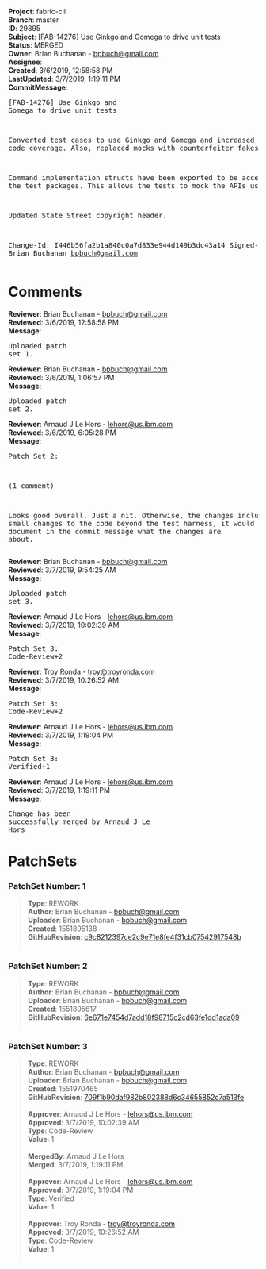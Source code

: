 <strong>Project</strong>: fabric-cli<br><strong>Branch</strong>: master<br><strong>ID</strong>: 29895<br><strong>Subject</strong>: [FAB-14276] Use Ginkgo and Gomega to drive unit tests<br><strong>Status</strong>: MERGED<br><strong>Owner</strong>: Brian Buchanan - bpbuch@gmail.com<br><strong>Assignee</strong>:<br><strong>Created</strong>: 3/6/2019, 12:58:58 PM<br><strong>LastUpdated</strong>: 3/7/2019, 1:19:11 PM<br><strong>CommitMessage</strong>:<br><pre>[FAB-14276] Use Ginkgo and Gomega to drive unit tests

Converted test cases to use Ginkgo and Gomega and increased overall code
coverage. Also, replaced mocks with counterfeiter fakes.

Command implementation structs have been exported to be accessible in the
test packages.  This allows the tests to mock the APIs used.

Updated State Street copyright header.

Change-Id: I446b56fa2b1a840c0a7d833e944d149b3dc43a14
Signed-off-by: Brian Buchanan <bpbuch@gmail.com>
</pre><h1>Comments</h1><strong>Reviewer</strong>: Brian Buchanan - bpbuch@gmail.com<br><strong>Reviewed</strong>: 3/6/2019, 12:58:58 PM<br><strong>Message</strong>: <pre>Uploaded patch set 1.</pre><strong>Reviewer</strong>: Brian Buchanan - bpbuch@gmail.com<br><strong>Reviewed</strong>: 3/6/2019, 1:06:57 PM<br><strong>Message</strong>: <pre>Uploaded patch set 2.</pre><strong>Reviewer</strong>: Arnaud J Le Hors - lehors@us.ibm.com<br><strong>Reviewed</strong>: 3/6/2019, 6:05:28 PM<br><strong>Message</strong>: <pre>Patch Set 2:

(1 comment)

Looks good overall. Just a nit.
Otherwise, the changes include some small changes to the code beyond the test harness, it would be good to document in the commit message what the changes are about.</pre><strong>Reviewer</strong>: Brian Buchanan - bpbuch@gmail.com<br><strong>Reviewed</strong>: 3/7/2019, 9:54:25 AM<br><strong>Message</strong>: <pre>Uploaded patch set 3.</pre><strong>Reviewer</strong>: Arnaud J Le Hors - lehors@us.ibm.com<br><strong>Reviewed</strong>: 3/7/2019, 10:02:39 AM<br><strong>Message</strong>: <pre>Patch Set 3: Code-Review+2</pre><strong>Reviewer</strong>: Troy Ronda - troy@troyronda.com<br><strong>Reviewed</strong>: 3/7/2019, 10:26:52 AM<br><strong>Message</strong>: <pre>Patch Set 3: Code-Review+2</pre><strong>Reviewer</strong>: Arnaud J Le Hors - lehors@us.ibm.com<br><strong>Reviewed</strong>: 3/7/2019, 1:19:04 PM<br><strong>Message</strong>: <pre>Patch Set 3: Verified+1</pre><strong>Reviewer</strong>: Arnaud J Le Hors - lehors@us.ibm.com<br><strong>Reviewed</strong>: 3/7/2019, 1:19:11 PM<br><strong>Message</strong>: <pre>Change has been successfully merged by Arnaud J Le Hors</pre><h1>PatchSets</h1><h3>PatchSet Number: 1</h3><blockquote><strong>Type</strong>: REWORK<br><strong>Author</strong>: Brian Buchanan - bpbuch@gmail.com<br><strong>Uploader</strong>: Brian Buchanan - bpbuch@gmail.com<br><strong>Created</strong>: 1551895138<br><strong>GitHubRevision</strong>: [c9c8212397ce2c9e71e8fe4f31cb07542917548b](https://github.com/hyperledger/fabric-cli/commit/c9c8212397ce2c9e71e8fe4f31cb07542917548b)<br><br></blockquote><h3>PatchSet Number: 2</h3><blockquote><strong>Type</strong>: REWORK<br><strong>Author</strong>: Brian Buchanan - bpbuch@gmail.com<br><strong>Uploader</strong>: Brian Buchanan - bpbuch@gmail.com<br><strong>Created</strong>: 1551895617<br><strong>GitHubRevision</strong>: [6e671e7454d7add18f98715c2cd63fe1dd1ada09](https://github.com/hyperledger/fabric-cli/commit/6e671e7454d7add18f98715c2cd63fe1dd1ada09)<br><br></blockquote><h3>PatchSet Number: 3</h3><blockquote><strong>Type</strong>: REWORK<br><strong>Author</strong>: Brian Buchanan - bpbuch@gmail.com<br><strong>Uploader</strong>: Brian Buchanan - bpbuch@gmail.com<br><strong>Created</strong>: 1551970465<br><strong>GitHubRevision</strong>: [709f1b90daf982b802388d6c34655852c7a513fe](https://github.com/hyperledger/fabric-cli/commit/709f1b90daf982b802388d6c34655852c7a513fe)<br><br><strong>Approver</strong>: Arnaud J Le Hors - lehors@us.ibm.com<br><strong>Approved</strong>: 3/7/2019, 10:02:39 AM<br><strong>Type</strong>: Code-Review<br><strong>Value</strong>: 1<br><br><strong>MergedBy</strong>: Arnaud J Le Hors<br><strong>Merged</strong>: 3/7/2019, 1:19:11 PM<br><br><strong>Approver</strong>: Arnaud J Le Hors - lehors@us.ibm.com<br><strong>Approved</strong>: 3/7/2019, 1:19:04 PM<br><strong>Type</strong>: Verified<br><strong>Value</strong>: 1<br><br><strong>Approver</strong>: Troy Ronda - troy@troyronda.com<br><strong>Approved</strong>: 3/7/2019, 10:26:52 AM<br><strong>Type</strong>: Code-Review<br><strong>Value</strong>: 1<br><br></blockquote>